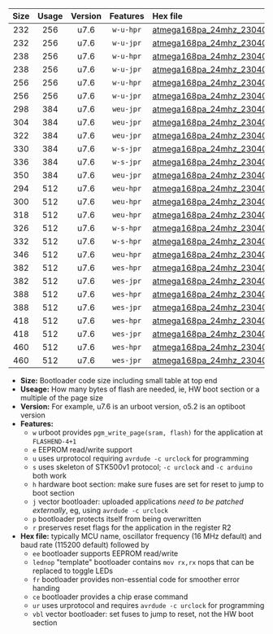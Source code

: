 |Size|Usage|Version|Features|Hex file|
|:-:|:-:|:-:|:-:|:--|
|232|256|u7.6|`w-u-hpr`|[atmega168pa_24mhz_230400bps_ur.hex](https://raw.githubusercontent.com/stefanrueger/urboot/main/bootloaders/atmega168pa/fcpu_24mhz/230400_bps/atmega168pa_24mhz_230400bps_ur.hex)|
|232|256|u7.6|`w-u-jpr`|[atmega168pa_24mhz_230400bps_ur_vbl.hex](https://raw.githubusercontent.com/stefanrueger/urboot/main/bootloaders/atmega168pa/fcpu_24mhz/230400_bps/atmega168pa_24mhz_230400bps_ur_vbl.hex)|
|238|256|u7.6|`w-u-hpr`|[atmega168pa_24mhz_230400bps_lednop_ur.hex](https://raw.githubusercontent.com/stefanrueger/urboot/main/bootloaders/atmega168pa/fcpu_24mhz/230400_bps/atmega168pa_24mhz_230400bps_lednop_ur.hex)|
|238|256|u7.6|`w-u-jpr`|[atmega168pa_24mhz_230400bps_lednop_ur_vbl.hex](https://raw.githubusercontent.com/stefanrueger/urboot/main/bootloaders/atmega168pa/fcpu_24mhz/230400_bps/atmega168pa_24mhz_230400bps_lednop_ur_vbl.hex)|
|256|256|u7.6|`w-u-hpr`|[atmega168pa_24mhz_230400bps_lednop_fr_ur.hex](https://raw.githubusercontent.com/stefanrueger/urboot/main/bootloaders/atmega168pa/fcpu_24mhz/230400_bps/atmega168pa_24mhz_230400bps_lednop_fr_ur.hex)|
|256|256|u7.6|`w-u-jpr`|[atmega168pa_24mhz_230400bps_lednop_fr_ur_vbl.hex](https://raw.githubusercontent.com/stefanrueger/urboot/main/bootloaders/atmega168pa/fcpu_24mhz/230400_bps/atmega168pa_24mhz_230400bps_lednop_fr_ur_vbl.hex)|
|298|384|u7.6|`weu-jpr`|[atmega168pa_24mhz_230400bps_ee_ur_vbl.hex](https://raw.githubusercontent.com/stefanrueger/urboot/main/bootloaders/atmega168pa/fcpu_24mhz/230400_bps/atmega168pa_24mhz_230400bps_ee_ur_vbl.hex)|
|304|384|u7.6|`weu-jpr`|[atmega168pa_24mhz_230400bps_ee_lednop_ur_vbl.hex](https://raw.githubusercontent.com/stefanrueger/urboot/main/bootloaders/atmega168pa/fcpu_24mhz/230400_bps/atmega168pa_24mhz_230400bps_ee_lednop_ur_vbl.hex)|
|322|384|u7.6|`weu-jpr`|[atmega168pa_24mhz_230400bps_ee_lednop_fr_ur_vbl.hex](https://raw.githubusercontent.com/stefanrueger/urboot/main/bootloaders/atmega168pa/fcpu_24mhz/230400_bps/atmega168pa_24mhz_230400bps_ee_lednop_fr_ur_vbl.hex)|
|330|384|u7.6|`w-s-jpr`|[atmega168pa_24mhz_230400bps_vbl.hex](https://raw.githubusercontent.com/stefanrueger/urboot/main/bootloaders/atmega168pa/fcpu_24mhz/230400_bps/atmega168pa_24mhz_230400bps_vbl.hex)|
|336|384|u7.6|`w-s-jpr`|[atmega168pa_24mhz_230400bps_lednop_vbl.hex](https://raw.githubusercontent.com/stefanrueger/urboot/main/bootloaders/atmega168pa/fcpu_24mhz/230400_bps/atmega168pa_24mhz_230400bps_lednop_vbl.hex)|
|350|384|u7.6|`weu-jpr`|[atmega168pa_24mhz_230400bps_ee_lednop_fr_ce_ur_vbl.hex](https://raw.githubusercontent.com/stefanrueger/urboot/main/bootloaders/atmega168pa/fcpu_24mhz/230400_bps/atmega168pa_24mhz_230400bps_ee_lednop_fr_ce_ur_vbl.hex)|
|294|512|u7.6|`weu-hpr`|[atmega168pa_24mhz_230400bps_ee_ur.hex](https://raw.githubusercontent.com/stefanrueger/urboot/main/bootloaders/atmega168pa/fcpu_24mhz/230400_bps/atmega168pa_24mhz_230400bps_ee_ur.hex)|
|300|512|u7.6|`weu-hpr`|[atmega168pa_24mhz_230400bps_ee_lednop_ur.hex](https://raw.githubusercontent.com/stefanrueger/urboot/main/bootloaders/atmega168pa/fcpu_24mhz/230400_bps/atmega168pa_24mhz_230400bps_ee_lednop_ur.hex)|
|318|512|u7.6|`weu-hpr`|[atmega168pa_24mhz_230400bps_ee_lednop_fr_ur.hex](https://raw.githubusercontent.com/stefanrueger/urboot/main/bootloaders/atmega168pa/fcpu_24mhz/230400_bps/atmega168pa_24mhz_230400bps_ee_lednop_fr_ur.hex)|
|326|512|u7.6|`w-s-hpr`|[atmega168pa_24mhz_230400bps.hex](https://raw.githubusercontent.com/stefanrueger/urboot/main/bootloaders/atmega168pa/fcpu_24mhz/230400_bps/atmega168pa_24mhz_230400bps.hex)|
|332|512|u7.6|`w-s-hpr`|[atmega168pa_24mhz_230400bps_lednop.hex](https://raw.githubusercontent.com/stefanrueger/urboot/main/bootloaders/atmega168pa/fcpu_24mhz/230400_bps/atmega168pa_24mhz_230400bps_lednop.hex)|
|346|512|u7.6|`weu-hpr`|[atmega168pa_24mhz_230400bps_ee_lednop_fr_ce_ur.hex](https://raw.githubusercontent.com/stefanrueger/urboot/main/bootloaders/atmega168pa/fcpu_24mhz/230400_bps/atmega168pa_24mhz_230400bps_ee_lednop_fr_ce_ur.hex)|
|382|512|u7.6|`wes-hpr`|[atmega168pa_24mhz_230400bps_ee.hex](https://raw.githubusercontent.com/stefanrueger/urboot/main/bootloaders/atmega168pa/fcpu_24mhz/230400_bps/atmega168pa_24mhz_230400bps_ee.hex)|
|382|512|u7.6|`wes-jpr`|[atmega168pa_24mhz_230400bps_ee_vbl.hex](https://raw.githubusercontent.com/stefanrueger/urboot/main/bootloaders/atmega168pa/fcpu_24mhz/230400_bps/atmega168pa_24mhz_230400bps_ee_vbl.hex)|
|388|512|u7.6|`wes-hpr`|[atmega168pa_24mhz_230400bps_ee_lednop.hex](https://raw.githubusercontent.com/stefanrueger/urboot/main/bootloaders/atmega168pa/fcpu_24mhz/230400_bps/atmega168pa_24mhz_230400bps_ee_lednop.hex)|
|388|512|u7.6|`wes-jpr`|[atmega168pa_24mhz_230400bps_ee_lednop_vbl.hex](https://raw.githubusercontent.com/stefanrueger/urboot/main/bootloaders/atmega168pa/fcpu_24mhz/230400_bps/atmega168pa_24mhz_230400bps_ee_lednop_vbl.hex)|
|418|512|u7.6|`wes-hpr`|[atmega168pa_24mhz_230400bps_ee_lednop_fr.hex](https://raw.githubusercontent.com/stefanrueger/urboot/main/bootloaders/atmega168pa/fcpu_24mhz/230400_bps/atmega168pa_24mhz_230400bps_ee_lednop_fr.hex)|
|418|512|u7.6|`wes-jpr`|[atmega168pa_24mhz_230400bps_ee_lednop_fr_vbl.hex](https://raw.githubusercontent.com/stefanrueger/urboot/main/bootloaders/atmega168pa/fcpu_24mhz/230400_bps/atmega168pa_24mhz_230400bps_ee_lednop_fr_vbl.hex)|
|460|512|u7.6|`wes-hpr`|[atmega168pa_24mhz_230400bps_ee_lednop_fr_ce.hex](https://raw.githubusercontent.com/stefanrueger/urboot/main/bootloaders/atmega168pa/fcpu_24mhz/230400_bps/atmega168pa_24mhz_230400bps_ee_lednop_fr_ce.hex)|
|460|512|u7.6|`wes-jpr`|[atmega168pa_24mhz_230400bps_ee_lednop_fr_ce_vbl.hex](https://raw.githubusercontent.com/stefanrueger/urboot/main/bootloaders/atmega168pa/fcpu_24mhz/230400_bps/atmega168pa_24mhz_230400bps_ee_lednop_fr_ce_vbl.hex)|

- **Size:** Bootloader code size including small table at top end
- **Useage:** How many bytes of flash are needed, ie, HW boot section or a multiple of the page size
- **Version:** For example, u7.6 is an urboot version, o5.2 is an optiboot version
- **Features:**
  + `w` urboot provides `pgm_write_page(sram, flash)` for the application at `FLASHEND-4+1`
  + `e` EEPROM read/write support
  + `u` uses urprotocol requiring `avrdude -c urclock` for programming
  + `s` uses skeleton of STK500v1 protocol; `-c urclock` and `-c arduino` both work
  + `h` hardware boot section: make sure fuses are set for reset to jump to boot section
  + `j` vector bootloader: uploaded applications *need to be patched externally*, eg, using `avrdude -c urclock`
  + `p` bootloader protects itself from being overwritten
  + `r` preserves reset flags for the application in the register R2
- **Hex file:** typically MCU name, oscillator frequency (16 MHz default) and baud rate (115200 default) followed by
  + `ee` bootloader supports EEPROM read/write
  + `lednop` "template" bootloader contains `mov rx,rx` nops that can be replaced to toggle LEDs
  + `fr` bootloader provides non-essential code for smoother error handing
  + `ce` bootloader provides a chip erase command
  + `ur` uses urprotocol and requires `avrdude -c urclock` for programming
  + `vbl` vector bootloader: set fuses to jump to reset, not the HW boot section
